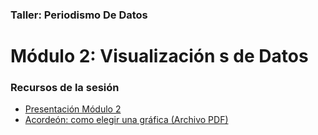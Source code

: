 ### Taller: Periodismo De Datos
# Módulo 2: Visualización s de Datos

### Recursos de la sesión
- [Presentación Módulo 2](https://docs.google.com/presentation/d/1K9XJtu13dl1kduANn-t_Kv7pSFdi8I2bRpxLmpOaKBE/) 
- [Acordeón: como elegir una gráfica (Archivo PDF)](https://github.com/JaliscoComoVamos/PeriodismoDeDatos/raw/master/Modulo%202-%20Visualizacion%20de%20datos/Acordeon%20Escoger%20Tabla.pdf)
